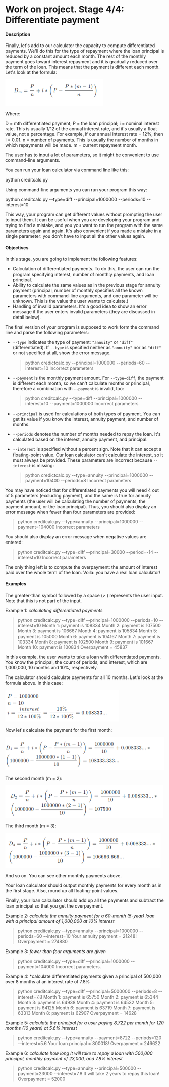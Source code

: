# Work on project. Stage 4/4: Differentiate payment

#### Description
Finally, let's add to our calculator the capacity to compute
differentiated payments. We'll do this for the type of repayment
where the loan principal is reduced by a constant amount each
month. The rest of the monthly payment goes toward interest
repayment and it is gradually reduced over the term of the loan.
This means that the payment is different each month. Let's look
at the formula:

![img.png](img.png)

Where:

D = mth differentiated payment;
P = the loan principal;
i = nominal interest rate. This is usually 1/12 of the annual
interest rate, and it's usually a float value, not a percentage. For 
example, if our annual interest rate = 12%, then i = 0.01.
n = number of payments. This is usually the number of months
in which repayments will be made.
m = current repayment month.

The user has to input a lot of parameters, so it might be
convenient to use command-line arguments.

You can run your loan calculator via command line like this:

python creditcalc.py

Using command-line arguments you can run your program this 
way:

python creditcalc.py --type=diff --principal=1000000 --periods=10 --interest=10

This way, your program can get different values without 
prompting the user to input them. It can be useful when you are 
developing your program and trying to find a mistake, and you
you want to run the program with the same parameters again and 
again. It's also convenient if you made a mistake in a single
parameter: you don't have to input all the other values again.

#### Objectives
In this stage, you are going to implement the following features:
- Calculation of differentiated payments. To do this, the user 
  can run the program specifying interest, number of 
  monthly payments, and loan principal.
- Ability to calculate the same values as in the previous 
  stage for annuity payment (principal, number of monthly
  specifies all the known parameters with command-line
  arguments, and one parameter will be unknown. This is 
  the value the user wants to calculate.)
- Handling of invalid parameters. It's a good idea to show an
  error message if the user enters invalid parameters (they
  are discussed in detail below).

The final version of your program is supposed to work form the 
command line and parse the following parameters:

- `--type` indicates the type of payment: `"annuity"` or 
  `"diff"` (differentiated). If `--type` is specified neither as 
  `"annuity"` nor as `"diff"` or not specified at all, show the 
  error message.

  > python credictcalc.py --principal=1000000 --periods=60 --interest=10
  Incorrect parameters

- `--payment` is the monthly payment amount. For `--type=diff`,
  the payment is different each month, so we 
  can't calculate months or principal, therefore a 
  combination with `--payment` is invalid, too:

  > python creditcalc.py --type=diff --principal=1000000 --interest=10 --payment=1000000
  Incorrect parameters

- `--principal` is used for calculations of both types of 
  payment. You can get its value if you know the interest,
  annuity payment, and number of months.

- `--periods` denotes the number of months needed to 
  repay the loan. It's calculated based on the interest,
  annuity payment, and principal.

- `--interest` is specified without a percent sign. Note that 
  it can accept a floating-point value. Our loan calculator
  can't calculate the interest, so it must always be provided.
  These parameters are incorrect because `--interest` is 
  missing:
  > python credictcalc.py --type=annuity --principal=1000000 --payment=10400 --periods=8
  Incorrect parameters
  
You may have noticed that for differentiated payments you will
need 4 out of 5 parameters (excluding payment), and the same
is true for annuity payments (the user will be calculating the 
number of payments, the payment amount, or the loan
principal). Thus, you should also display an error message when 
fewer than four parameters are provided:

> python creditcalc.py --type=annuity --principal=1000000 --payment=104000
Incorrect parameters

You should also display an error message when negative values
are entered:

> python creditcalc.py --type=diff --principal=30000 --period=-14 --interest=10
Incorrect parameters

The only thing left is to compute the overpayment: the amount 
of interest paid over the whole term of the loan. Voila: you have
a real loan calculator!

#### Examples
The greater-than symbol followed by a space (> ) represents
the user input. Note that this is not part of the input.

Example 1: *calculating differentiated payments*

> python creditcalc.py --type=diff --principal=1000000 --periods=10 --interest=10
Month 1: payment is 108334
Month 2: payment is 107500
Month 3: payment is 106667
Month 4: payment is 105834
Month 5: payment is 105000
Month 6: payment is 104167
Month 7: payment is 103334
Month 8: payment is 102500
Month 9: payment is 101667
Month 10: payment is 100834
Overpayment = 45837

In this example, the user wants to take a loan with differentiated payments. You know
the principal, the count of periods, and interest, which are 1,000,000, 10 months and 
10%, respectively.

The calculator should calculate payments for all 10 months. Let's look at the formula
above. In this case:

![img_2.png](img_2.png)

Now let's calculate the payment for the first month:

![img_3.png](img_3.png)

The second month (m = 2):

![img_4.png](img_4.png)

The third month (m = 3):

![img_5.png](img_5.png)

And so on. You can see other monthly payments above.

   Your loan calculator should output monthly payments for every month as in the 
   first stage. Also, round up all floating-point values.

Finally, your loan calculator should add up all the payments and subtract the loan
principal so that you get the overpayment.

Example 2: *calculate the annuity payment for a 60-month (5-year) loan with a principal
amount of 1,000,000 at 10% interest*

> python creditcalc.py --type=annuity --principal=1000000 --periods=60 --interest=10
Your annuity payment = 21248!
Overpayment = 274880

Example 3: *fewer than four arguments are given*

> python creditcalc.py --type=diff --principal=1000000 --payment=104000
Incorrect parameters.

Example 4: *calculate differentiated payments given a principal of 500,000 over 8 months
at an interest rate of 7.8%

> python creditcalc.py --type=diff --principal=5000000 --periods=8 --interest=7.8
Month 1: payment is 65750
Month 2: payment is 65344
Month 3: payment is 64938
Month 4: payment is 64532
Month 5: payment is 64125
Month 6: payment is 63719
Month 7: payment is 63313
Month 8: payment is 62907
Overpayment = 14628


Example 5: *calculate the principal for a user paying 8,722 per month for 120 months (10 years) at 5.6% interest*

> python creditcalc.py --type=annuity --payment=8722 --periods=120 --interest=5.6
Your loan principal = 800018!
Overpayment = 246622


Example 6: *calculate how long it will take to repay a loan with 500,000 principal, monthly payment of 23,000, and 7.8% interest*

> python creditcalc.py --type=annuity --principal=500000 --payment=23000 --interest=7.8
It will take 2 years to repay this loan!
Overpayment = 52000